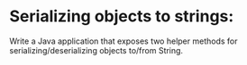 # Serializing objects to strings:
Write a Java application that exposes two helper methods for serializing/deserializing objects to/from String.